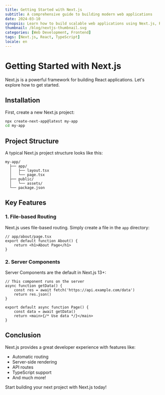 ```yaml
---
title: Getting Started with Next.js
subtitle: A comprehensive guide to building modern web applications
date: 2024-03-10
synopsis: Learn how to build scalable web applications using Next.js, React, and TypeScript.
thumbnail: /blog/nextjs-thumbnail.svg
categories: [Web Development, Frontend]
tags: [Next.js, React, TypeScript]
locale: en
---
```


# Getting Started with Next.js

Next.js is a powerful framework for building React applications. Let's explore how to get started.

## Installation

First, create a new Next.js project:

```bash
npx create-next-app@latest my-app
cd my-app
```

## Project Structure

A typical Next.js project structure looks like this:

```
my-app/
  ├── app/
  │   ├── layout.tsx
  │   └── page.tsx
  ├── public/
  │   └── assets/
  └── package.json
```

## Key Features

### 1. File-based Routing

Next.js uses file-based routing. Simply create a file in the `app` directory:

```tsx
// app/about/page.tsx
export default function About() {
	return <h1>About Page</h1>
}
```

### 2. Server Components

Server Components are the default in Next.js 13+:

```tsx
// This component runs on the server
async function getData() {
	const res = await fetch('https://api.example.com/data')
	return res.json()
}

export default async function Page() {
	const data = await getData()
	return <main>{/* Use data */}</main>
}
```

## Conclusion

Next.js provides a great developer experience with features like:

- Automatic routing
- Server-side rendering
- API routes
- TypeScript support
- And much more!

Start building your next project with Next.js today!
